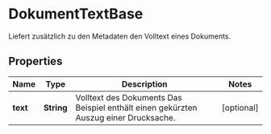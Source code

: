 

# DokumentTextBase

Liefert zusätzlich zu den Metadaten den Volltext eines Dokuments.

## Properties

| Name | Type | Description | Notes |
|------------ | ------------- | ------------- | -------------|
|**text** | **String** | Volltext des Dokuments  Das Beispiel enthält einen gekürzten Auszug einer Drucksache.  |  [optional] |



